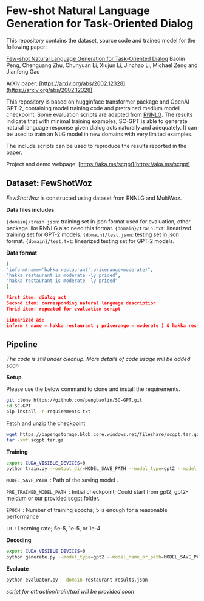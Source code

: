 # Few-shot Natural Language Generation for Task-Oriented Dialog 

This repository contains the dataset, source code and trained model for the following paper:

[Few-shot Natural Language Generation for Task-Oriented Dialog](https://arxiv.org/abs/2002.12328)
Baolin Peng, Chenguang Zhu, Chunyuan Li, Xiujun Li, Jinchao Li, Michael Zeng and Jianfeng Gao

ArXiv paper: [https://arxiv.org/abs/2002.12328](https://arxiv.org/abs/2002.12328)

This repository is based on hugginface transformer package and OpenAI GPT-2, containing model training code and pretrained medium model checkpoint. Some evaluation scripts are adapted from [RNNLG]([https://github.com/shawnwun/RNNLG](https://github.com/shawnwun/RNNLG)). The results indicate that with minimal training examples, SC-GPT is able to generate natural language response given dialog acts naturally and adequately. It can be used to train an NLG model in new domains with very limited examples.

The include scripts can be used to reproduce the results reported in the paper.

Project and demo webpage: [https://aka.ms/scgpt](https://aka.ms/scgpt)

## Dataset: FewShotWoz
*FewShotWoz* is constructed using dataset from RNNLG and MultiWoz.

**Data files includes** 

<code>{domain}/train.json</code>: training set in json format used for evaluation, other package like RNNLG also need this format.
<code>{domain}/train.txt</code>: linearized training set for GPT-2 models.
<code>{domain}/test.json</code>: testing set in json format.
<code>{domain}/test.txt</code>: linearized testing set for GPT-2 models.

**Data format**
```json
[
"inform(name='hakka restaurant';pricerange=moderate)", 
"hakka restaurant is moderate -ly priced", 
"hakka restaurant is moderate -ly priced" 
]

First item: dialog act
Second item: corresponding natural language description
Thrid item: repeated for evaluation script

Linearized as:
inform ( name = hakka restaurant ; pricerange = moderate ) & hakka restaurant is moderate -ly priced
```

## Pipeline
*The code is still under cleanup. More details of code usage will be added soon*

**Setup**

Please use the below command to clone and install the requirements.
```bash
git clone https://github.com/pengbaolin/SC-GPT.git
cd SC-GPT
pip install -r requirements.txt
```
Fetch and unzip the checkpoint
```bash
wget https://bapengstorage.blob.core.windows.net/fileshare/scgpt.tar.gz
tar -xvf scgpt.tar.gz
```
**Training**
```bash
export CUDA_VISIBLE_DEVICES=0
python train.py --output_dir=MODEL_SAVE_PATH --model_type=gpt2 --model_name_or_path=PRE_TRINED_MODEL_PATH --do_train --do_eval --eval_data_file=data/restaurant/train.txt --per_gpu_train_batch_size 1 --num_train_epochs EPOCH --learning_rate LR --overwrite_cache --use_tokenize --train_data_file=data/restaurant/train.txt --overwrite_output_dir
```
<code>MODEL_SAVE_PATH </code>: Path of the saving model .

<code>PRE_TRAINED_MODEL_PATH </code>: Initial checkpoint; Could start from gpt2, gpt2-meidum or our provided scgpt folder.

<code>EPOCH </code>: Number of training epochs;  5 is enough for a reasonable performance

<code>LR </code>: Learning rate; 5e-5, 1e-5, or 1e-4

**Decoding**
```bash
export CUDA_VISIBLE_DEVICES=0
python generate.py --model_type=gpt2 --model_name_or_path=MODEL_SAVE_PATH --num_samples 5 --input_file=data/restaurant/test.txt --top_k 5 --output_file=results.json --length 80
```

**Evaluate**
```bash
python evaluator.py --domain restaurant results.json
```
*script for attraction/train/taxi will be provided soon*

